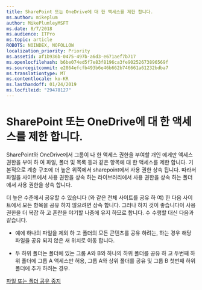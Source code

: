 ```yaml
---
title: SharePoint 또는 OneDrive에 대 한 액세스를 제한 합니다.
ms.author: mikeplum
author: MikePlumleyMSFT
ms.date: 8/7/2018
ms.audience: ITPro
ms.topic: article
ROBOTS: NOINDEX, NOFOLLOW
localization_priority: Priority
ms.assetid: af1b936b-0475-497b-a6d3-e671aef7b717
ms.openlocfilehash: b6be074ed5f7e83f8196ca3fe90252673896569f
ms.sourcegitcommit: e2864efcfb493b6e46b662b746661a61232bdba7
ms.translationtype: MT
ms.contentlocale: ko-KR
ms.lasthandoff: 01/24/2019
ms.locfileid: "29478127"
---
```

# <a name="restrict-access-in-sharepoint-or-onedrive"></a>SharePoint 또는 OneDrive에 대 한 액세스를 제한 합니다.

SharePoint와 OneDrive에서 그룹이 나 한 액세스 권한을 부여할 개인 에게만 액세스 권한을 부여 하 여 파일, 폴더 및 목록 등과 같은 항목에 대 한 액세스를 제한 합니다. 기본적으로 계층 구조에 더 높은 위쪽에서 sharepoint에서 사용 권한 상속 됩니다. 따라서 파일을 사이트에서 사용 권한을 상속 하는 라이브러리에서 사용 권한을 상속 하는 폴더에서 사용 권한을 상속 합니다.
  
더 높은 수준에서 공유할 수 있습니다 (와 같은 전체 사이트를 공유 하 여) 한 다음 사이트에서 모든 항목을 공유 하지 않으려면 상속 합니다. 그러나 하지 것이 좋습니다이 사용 권한을 더 복잡 하 고 혼란을 야기할 나중에 유지 하므로 합니다. 수 수행할 대신 다음과 같습니다.
  
- 예에 하나의 파일을 제외 하 고 폴더의 모든 콘텐츠를 공유 하려는, 하는 경우 해당 파일을 공유 되지 않은 새 위치로 이동 합니다.
    
- 두 하위 폴더는 폴더에 있는 그룹 A와 B와 하나의 하위 폴더를 공유 하 고 두번째 하위 폴더에 그룹 A 액세스만 허용, 그룹 A와 상위 폴더를 공유 및 그룹 B 첫번째 하위 폴더에 추가 하려는 경우.
    
[파일 또는 폴더 공유 중지](https://go.microsoft.com/fwlink/?linkid=2008861)
  

